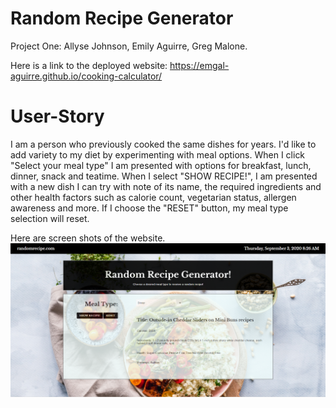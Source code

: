 # Random Recipe Generator
  Project One: Allyse Johnson, Emily Aguirre, Greg Malone.

Here is a link to the deployed website:
https://emgal-aguirre.github.io/cooking-calculator/


# User-Story 
I am a person who previously cooked the same dishes for years. I'd like to add variety to my diet by experimenting with meal options. When I click "Select your meal type" I am presented with options for breakfast, lunch, dinner, snack and teatime. When I select "SHOW RECIPE!", I am presented with a new dish I can try with note of its name, the required ingredients and other health factors such as calorie count, vegetarian status, allergen awareness and more. If I choose the "RESET" button, my meal type selection will reset.


Here are screen shots of the website. 
![ ](Assets/CSS/screenshot.png)


